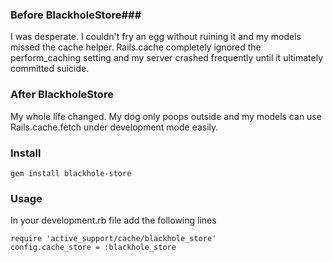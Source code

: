 ### Before BlackholeStore###

I was desperate. I couldn't fry an egg without ruining it and my models missed the cache helper. Rails.cache completely ignored the perform_caching setting and my server crashed frequently until it ultimately committed suicide.

### After BlackholeStore ###

My whole life changed. My dog only poops outside and my models can use Rails.cache.fetch under development mode easily.

### Install ###

    gem install blackhole-store

### Usage ###

In your development.rb file add the following lines

    require 'active_support/cache/blackhole_store'
    config.cache_store = :blackhole_store
